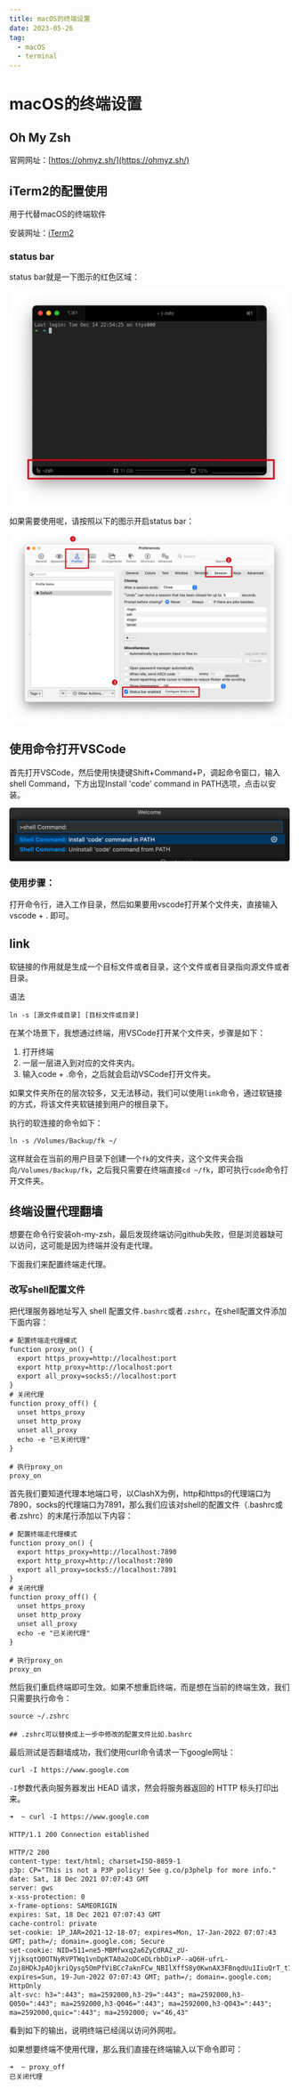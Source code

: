 ```yaml
---
title: macOS的终端设置
date: 2023-05-26
tag:
  - macOS
  - terminal
---
```



# macOS的终端设置

## Oh My Zsh

官网网址：[https://ohmyz.sh/](https://ohmyz.sh/)

## iTerm2的配置使用

用于代替macOS的终端软件

安装网址：[iTerm2](https://iterm2.com/)

### status bar

status bar就是一下图示的红色区域：

![image](/assets/img/terminal-01.jpg)

如果需要使用呢，请按照以下的图示开启status bar：

![image](/assets/img/terminal-02.jpg)


## 使用命令打开VSCode

首先打开VSCode，然后使用快捷键Shift+Command+P，调起命令窗口，输入shell Command，下方出现Install 'code' command in PATH选项，点击以安装。

![image](/assets/img/terminal-03.png)

### 使用步骤：

打开命令行，进入工作目录，然后如果要用vscode打开某个文件夹，直接输入vscode + . 即可。


## link

软链接的作用就是生成一个目标文件或者目录，这个文件或者目录指向源文件或者目录。

语法

```
ln -s [源文件或目录] [目标文件或目录]
```

在某个场景下，我想通过终端，用VSCode打开某个文件夹，步骤是如下：

1. 打开终端
2. 一层一层进入到对应的文件夹内。
3. 输入code + .命令，之后就会启动VSCode打开文件夹。

如果文件夹所在的层次较多，又无法移动，我们可以使用`link`命令，通过软链接的方式，将该文件夹软链接到用户的根目录下。

执行的软连接的命令如下：

```
ln -s /Volumes/Backup/fk ~/
```

这样就会在当前的用户目录下创建一个`fk`的文件夹，这个文件夹会指向`/Volumes/Backup/fk`，之后我只需要在终端直接`cd ~/fk`，即可执行`code`命令打开文件夹。

## 终端设置代理翻墙

想要在命令行安装oh-my-zsh，最后发现终端访问github失败，但是浏览器缺可以访问，这可能是因为终端并没有走代理。

下面我们来配置终端走代理。

### 改写shell配置文件

把代理服务器地址写入 shell 配置文件`.bashrc`或者`.zshrc`，在shell配置文件添加下面内容：

```shell
# 配置终端走代理模式
function proxy_on() {
  export https_proxy=http://localhost:port
  export http_proxy=http://localhost:port
  export all_proxy=socks5://localhost:port
}
# 关闭代理
function proxy_off() {
  unset https_proxy
  unset http_proxy
  unset all_proxy
  echo -e "已关闭代理"
}

# 执行proxy_on
proxy_on
```

首先我们要知道代理本地端口号，以ClashX为例，http和https的代理端口为7890，socks的代理端口为7891，那么我们应该对shell的配置文件（.bashrc或者.zshrc）的末尾行添加以下内容：

```shell
# 配置终端走代理模式
function proxy_on() {
  export https_proxy=http://localhost:7890
  export http_proxy=http://localhost:7890
  export all_proxy=socks5://localhost:7891
}
# 关闭代理
function proxy_off() {
  unset https_proxy
  unset http_proxy
  unset all_proxy
  echo -e "已关闭代理"
}

# 执行proxy_on
proxy_on
```

然后我们重启终端即可生效。如果不想重启终端，而是想在当前的终端生效，我们只需要执行命令：

```shell
source ~/.zshrc

## .zshrc可以替换成上一步中修改的配置文件比如.bashrc
```

最后测试是否翻墙成功，我们使用curl命令请求一下google网址：

```
curl -I https://www.google.com
```

`-I`参数代表向服务器发出 HEAD 请求，然会将服务器返回的 HTTP 标头打印出来。

```
➜  ~ curl -I https://www.google.com

HTTP/1.1 200 Connection established

HTTP/2 200 
content-type: text/html; charset=ISO-8859-1
p3p: CP="This is not a P3P policy! See g.co/p3phelp for more info."
date: Sat, 18 Dec 2021 07:07:43 GMT
server: gws
x-xss-protection: 0
x-frame-options: SAMEORIGIN
expires: Sat, 18 Dec 2021 07:07:43 GMT
cache-control: private
set-cookie: 1P_JAR=2021-12-18-07; expires=Mon, 17-Jan-2022 07:07:43 GMT; path=/; domain=.google.com; Secure
set-cookie: NID=511=ne5-MBMfwxq2a6ZyCdRAZ_zU-YjjksqtQ0OTNyRVPTWq1vnDpKTA0a2oDCeDLrbbDixP--aQ6H-ufrL-Zoj8HDkJpAOjkriQysg5OmPfViBCc7aknFCw_NBIlXffS8y0KwnAX3FBnqdUu1IiuQrT_t7gVOqOTqLmGKqxt6MZohU; expires=Sun, 19-Jun-2022 07:07:43 GMT; path=/; domain=.google.com; HttpOnly
alt-svc: h3=":443"; ma=2592000,h3-29=":443"; ma=2592000,h3-Q050=":443"; ma=2592000,h3-Q046=":443"; ma=2592000,h3-Q043=":443"; ma=2592000,quic=":443"; ma=2592000; v="46,43"
```

看到如下的输出，说明终端已经阔以访问外网啦。

如果想要终端不使用代理，那么我们直接在终端输入以下命令即可：

```shell
➜  ~ proxy_off
已关闭代理
```